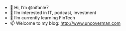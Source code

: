 - 👋 Hi, I’m @nifanle7
- 👀 I’m interested in IT, podcast, investment
- 🌱 I’m currently learning FinTech
- 📫 Welcome to my blog: http://www.uncoverman.com

<!---
nifanle7/nifanle7 is a ✨ special ✨ repository because its `README.md` (this file) appears on your GitHub profile.
You can click the Preview link to take a look at your changes.
--->
